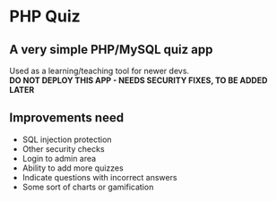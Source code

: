 # PHP Quiz

## A very simple PHP/MySQL quiz app

Used as a learning/teaching tool for newer devs.
<br><strong>DO NOT DEPLOY THIS APP - NEEDS SECURITY FIXES, TO BE ADDED LATER</strong>

## Improvements need

<ul>
<li>SQL injection protection</li>
<li>Other security checks</li>
<li>Login to admin area</li>
<li>Ability to add more quizzes</li>
<li>Indicate questions with incorrect answers</li>
<li>Some sort of charts or gamification</li>
</ul>